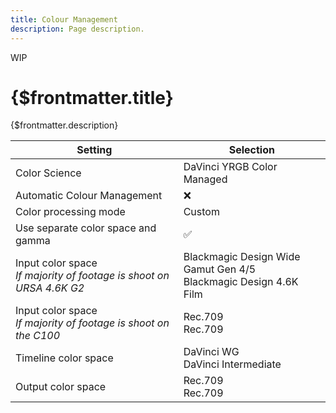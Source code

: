 ```yaml
---
title: Colour Management
description: Page description.
---
```

<span class="wip">WIP</span>
# {$frontmatter.title} 

{$frontmatter.description}

| Setting                            | Selection                  |
| ---------------------------------- | -------------------------- |
| Color Science                      | DaVinci YRGB Color Managed |
| Automatic Colour Management        | ❌                         |
| Color processing mode              | Custom                     |
| Use separate color space and gamma | ✅                         |
| Input color space<br>*If majority of footage is shoot on URSA 4.6K G2* | Blackmagic Design Wide Gamut Gen 4/5<br>Blackmagic Design 4.6K Film |
| Input color space<br>*If majority of footage is shoot on the C100* | Rec.709<br>Rec.709 |
| Timeline color space | DaVinci WG<br>DaVinci Intermediate |
| Output color space | Rec.709<br>Rec.709 |
